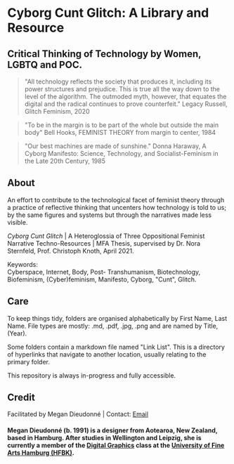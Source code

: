 <h1>Cyborg Cunt Glitch: A Library and Resource</h1>
<h2>Critical Thinking of Technology by Women, LGBTQ and POC.</h2>

>"All technology reflects the society that produces it, including its power structures and prejudice. This is true all the way down to the level of the algorithm. The outmoded myth, however, that equates the digital and the radical continues to prove counterfeit." 
Legacy Russell, Glitch Feminism, 2020

>"To be in the margin is to be part of the whole but outside the main body"
Bell Hooks, FEMINIST THEORY from margin to center, 1984
 
>"Our best machines are made of sunshine." 
Donna Haraway, A Cyborg Manifesto: Science, Technology, and Socialist-Feminism in the Late 20th Century, 1985

<h2>About</h2>
<p>An effort to contribute to the technological facet of feminist theory through a practice of reflective thinking that uncenters how technology is told to us; by the same figures and systems but through the narratives made less visible.

<p><i>Cyborg Cunt Glitch</i> | A Heteroglossia of Three Oppositional Feminist Narrative Techno-Resources | MFA Thesis, supervised by Dr. Nora Sternfeld, Prof. Christoph Knoth, April 2021.</p>

Keywords:  
Cyberspace, Internet, Body, Post- Transhumanism, Biotechnology, Biofeminism, (Cyber)feminism, Manifesto, Cyborg, "Cunt", Glitch.</p>

<h2>Care</h2>
<p>To keep things tidy, folders are organised alphabetically by First Name, Last Name. File types are mostly: .md, .pdf, .jpg, .png and are named by Title, (Year).</p>

<p>Some folders contain a markdown file named "Link List". This is a directory of hyperlinks that navigate to another location, usually relating to the primary folder.</p>

<p>This repository is always in-progress and fully accessible.</p>

<h2>Credit</h2>
Facilitated by Megan Dieudonné | Contact: <a href="mailto:megan.dieudonne@gmail.com">Email</a>
<h4>Megan Dieudonné (b. 1991) is a designer from Aotearoa, New Zealand, based in Hamburg. After studies in Wellington and Leipzig, she is currently a member of the <a href="http://www.digitale-grafik.com/">Digital Graphics</a> class at the <a href="https://www.hfbk-hamburg.de/en/">University of Fine Arts Hamburg (HFBK)</a>.</h4>
